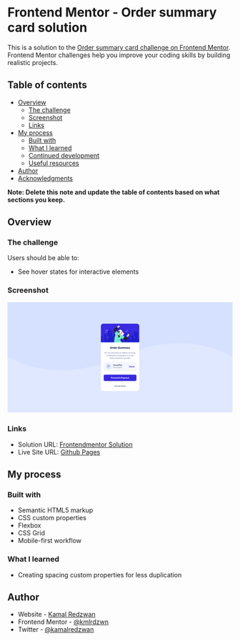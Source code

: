 # Frontend Mentor - Order summary card solution

This is a solution to the [Order summary card challenge on Frontend Mentor](https://www.frontendmentor.io/challenges/order-summary-component-QlPmajDUj). Frontend Mentor challenges help you improve your coding skills by building realistic projects.

## Table of contents

- [Overview](#overview)
  - [The challenge](#the-challenge)
  - [Screenshot](#screenshot)
  - [Links](#links)
- [My process](#my-process)
  - [Built with](#built-with)
  - [What I learned](#what-i-learned)
  - [Continued development](#continued-development)
  - [Useful resources](#useful-resources)
- [Author](#author)
- [Acknowledgments](#acknowledgments)

**Note: Delete this note and update the table of contents based on what sections you keep.**

## Overview

### The challenge

Users should be able to:

- See hover states for interactive elements

### Screenshot

![](./screenshot.png)

### Links

- Solution URL: [Frontendmentor Solution]()
- Live Site URL: [Github Pages]()

## My process

### Built with

- Semantic HTML5 markup
- CSS custom properties
- Flexbox
- CSS Grid
- Mobile-first workflow

### What I learned

- Creating spacing custom properties for less duplication

## Author

- Website - [Kamal Redzwan](https://www.kamalredzwan.com)
- Frontend Mentor - [@kmlrdzwn](https://www.frontendmentor.io/profile/kmlrdzwn)
- Twitter - [@kamalredzwan](https://www.twitter.com/kamalredzwan)
